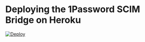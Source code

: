 # Deploying the 1Password SCIM Bridge on Heroku

[![Deploy](https://www.herokucdn.com/deploy/button.svg)](https://heroku.com/deploy?template=https://github.com/ed-flanagan/scim-examples/tree/add-heroku-run)
